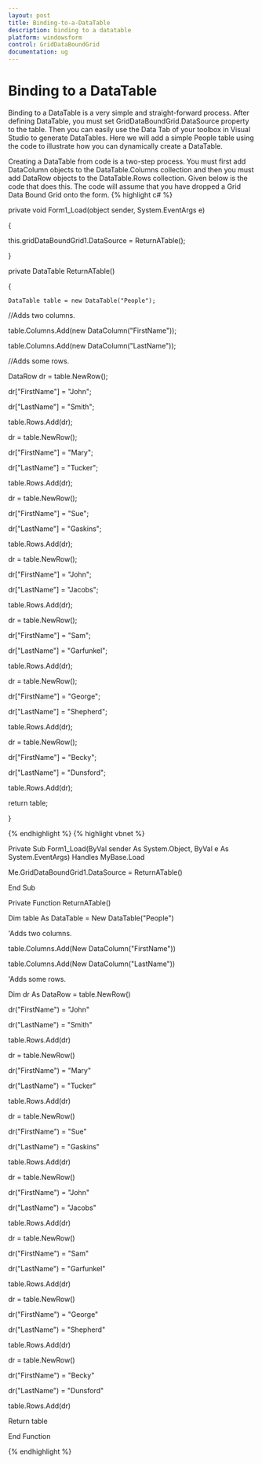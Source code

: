 ```yaml
---
layout: post
title: Binding-to-a-DataTable
description: binding to a datatable
platform: windowsform
control: GridDataBoundGrid
documentation: ug
---
```


# Binding to a DataTable

Binding to a DataTable is a very simple and straight-forward process. After defining DataTable, you must set GridDataBoundGrid.DataSource property to the table. Then you can easily use the Data Tab of your toolbox in Visual Studio to generate DataTables. Here we will add a simple People table using the code to illustrate how you can dynamically create a DataTable. 

Creating a DataTable from code is a two-step process. You must first add DataColumn objects to the DataTable.Columns collection and then you must add DataRow objects to the DataTable.Rows collection. Given below is the code that does this. The code will assume that you have dropped a Grid Data Bound Grid onto the form.
{% highlight c# %}




private void Form1_Load(object sender, System.EventArgs e)

{

this.gridDataBoundGrid1.DataSource = ReturnATable();

}



private DataTable ReturnATable()

{

    DataTable table = new DataTable("People");



//Adds two columns.

   table.Columns.Add(new DataColumn("FirstName"));

   table.Columns.Add(new DataColumn("LastName"));



//Adds some rows.

   DataRow dr = table.NewRow();

   dr["FirstName"] = "John";

   dr["LastName"] = "Smith";

   table.Rows.Add(dr);



   dr = table.NewRow();

   dr["FirstName"] = "Mary";

   dr["LastName"] = "Tucker";

   table.Rows.Add(dr);



   dr = table.NewRow();

   dr["FirstName"] = "Sue";

   dr["LastName"] = "Gaskins";

   table.Rows.Add(dr);



   dr = table.NewRow();

   dr["FirstName"] = "John";

   dr["LastName"] = "Jacobs";

   table.Rows.Add(dr);



   dr = table.NewRow();

   dr["FirstName"] = "Sam";

   dr["LastName"] = "Garfunkel";

   table.Rows.Add(dr);



   dr = table.NewRow();

   dr["FirstName"] = "George";

   dr["LastName"] = "Shepherd";

   table.Rows.Add(dr);



   dr = table.NewRow();

   dr["FirstName"] = "Becky";

   dr["LastName"] = "Dunsford";

   table.Rows.Add(dr);



   return table;

}

{% endhighlight  %}
{% highlight vbnet %}




Private Sub Form1_Load(ByVal sender As System.Object, ByVal e As System.EventArgs) Handles MyBase.Load

Me.GridDataBoundGrid1.DataSource = ReturnATable()

End Sub



Private Function ReturnATable()

Dim table As DataTable = New DataTable("People")



'Adds two columns.

table.Columns.Add(New DataColumn("FirstName"))

table.Columns.Add(New DataColumn("LastName"))



'Adds some rows.

Dim dr As DataRow = table.NewRow()

dr("FirstName") = "John"

dr("LastName") = "Smith"

table.Rows.Add(dr)



dr = table.NewRow()

dr("FirstName") = "Mary"

dr("LastName") = "Tucker"

table.Rows.Add(dr)



dr = table.NewRow()

dr("FirstName") = "Sue"

dr("LastName") = "Gaskins"

table.Rows.Add(dr)



dr = table.NewRow()

dr("FirstName") = "John"

dr("LastName") = "Jacobs"

table.Rows.Add(dr)



dr = table.NewRow()

dr("FirstName") = "Sam"

dr("LastName") = "Garfunkel"

table.Rows.Add(dr)



dr = table.NewRow()

dr("FirstName") = "George"

dr("LastName") = "Shepherd"

table.Rows.Add(dr)



dr = table.NewRow()

dr("FirstName") = "Becky"

dr("LastName") = "Dunsford"

table.Rows.Add(dr)



Return table

End Function

{% endhighlight  %}

